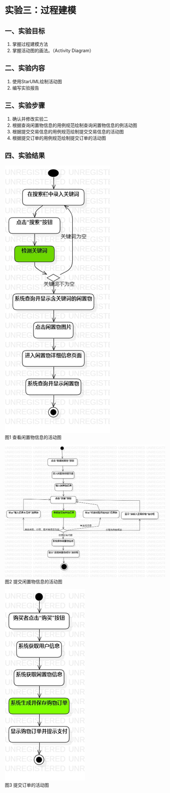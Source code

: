 # 实验三：过程建模

## 一、实验目标

1. 掌握过程建模方法
2. 掌握活动图的画法。（Activity Diagram）

## 二、实验内容

1. 使用StarUML绘制活动图
2. 编写实验报告

## 三、实验步骤

1. 确认并修改实验二
2. 根据查询闲置物信息的用例规范绘制查询闲置物信息的例活动图
3. 根据提交交易信息的用例规范绘制提交交易信息的活动图
4. 根据提交订单的用例规范绘制提交订单的活动图

## 四、实验结果

![活动图](./lab3ActivityDiagram1.jpg)  
图1  查看闲置物信息的活动图

![活动图](./lab3ActivityDiagram2.jpg)  
图2  提交闲置物信息的活动图

![活动图](./lab3ActivityDiagram3.jpg)  
图3  提交订单的活动图
